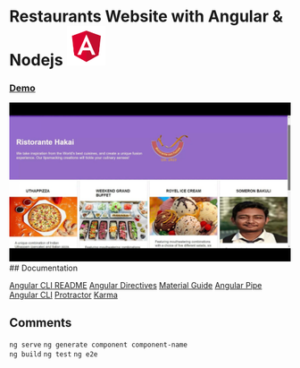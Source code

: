 <!--
    Title: Restaurants Website in Angular 
    Author: somerongit (Someron Bakuli) 
-->


# Restaurants Website with Angular & Nodejs <img width="70px"  src="https://raw.githubusercontent.com/somerongit/somerongit/main/img/angular.gif">
### [Demo](https://youtu.be/Ft0a5edCduk)
<img src="https://raw.githubusercontent.com/somerongit/somerongit/main/img/project/Angular%20Res.jpg">
## Documentation

[Angular CLI README](https://github.com/angular/angular-cli/blob/master/README.md)
[Angular Directives](https://angular.io/guide/architecture-components#directives)
[Material Guide](https://material.angular.io/guides)
[Angular Pipe](https://angular.io/guide/pipes)
[Angular CLI](https://github.com/angular/angular-cli) 
[Protractor](http://www.protractortest.org/)
[Karma](https://karma-runner.github.io)

## Comments

 `ng serve` 
 `ng generate component component-name`  
 `ng build`
 `ng test` 
 `ng e2e`

<!--
    Title: Restaurants Website in Angular 
    Author: somerongit (Someron Bakuli) 
-->
